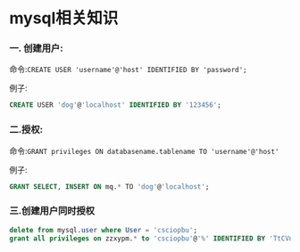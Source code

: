 # mysql相关知识



### 一. 创建用户:

命令:`CREATE USER 'username'@'host' IDENTIFIED BY 'password';`

例子: 

```sql
CREATE USER 'dog'@'localhost' IDENTIFIED BY '123456';
```



### 二.授权:

命令:`GRANT privileges ON databasename.tablename TO 'username'@'host'`

例子: 

```sql
GRANT SELECT, INSERT ON mq.* TO 'dog'@'localhost';
```



### 三.创建用户同时授权

```sql
delete from mysql.user where User = 'csciopbu';
grant all privileges on zzxypm.* to 'csciopbu'@'%' IDENTIFIED BY 'TtCVntqgo2Z4';
```

